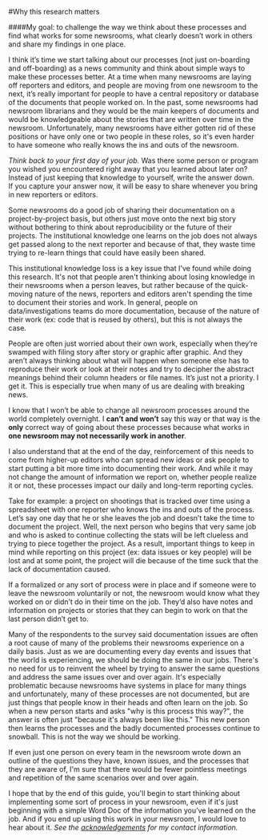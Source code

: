 #Why this research matters

####My goal: to challenge the way we think about these processes and find what works for some newsrooms, what clearly doesn’t work in others and share my findings in one place.


I think it’s time we start talking about our processes (not just on-boarding and off-boarding) as a news community and think about simple ways to make these processes better. At a time when many newsrooms are laying off reporters and editors, and people are moving from one newsroom to the next, it’s really important for people to have a central repository or database of the documents that people worked on. In the past, some newsrooms had newsroom librarians and they would be the main keepers of documents and would be knowledgeable about the stories that are written over time in the newsroom. Unfortunately, many newsrooms have either gotten rid of these positions or have only one or two people in these roles, so it's even harder to have someone who really knows the ins and outs of the newsroom. 

*Think back to your first day of your job.* Was there some person or program you wished you encountered right away that you learned about later on? Instead of just keeping that knowledge to yourself, write the answer down. If you capture your answer now, it will be easy to share whenever you bring in new reporters or editors.

Some newsrooms do a good job of sharing their documentation on a project-by-project basis, but others just move onto the next big story without bothering to think about reproducibility or the future of their projects. The institutional knowledge one learns on the job does not always get passed along to the next reporter and because of that, they waste time trying to re-learn things that could have easily been shared. 

This institutional knowledge loss is a key issue that I've found while doing this research. It's not that people aren't thinking about losing knowledge in their newsrooms when a person leaves, but rather because of the quick-moving nature of the news, reporters and editors aren't spending the time to document their stories and work. In general, people on data/investigations teams do more documentation, because of the nature of their work (ex: code that is reused by others), but this is not always the case. 

People are often just worried about their own work, especially when they’re swamped with filing story after story or graphic after graphic. And they aren’t always thinking about what will happen when someone else has to reproduce their work or look at their notes and try to decipher the abstract meanings behind their column headers or file names. It’s just not a priority. I get it. This is especially true when many of us are dealing with breaking news. 

I know that I won’t be able to change all newsroom processes around the world completely overnight. I **can’t and won’t** say this way or that way is the **only** correct way of going about these processes because what works in **one newsroom may not necessarily work in another**.

I also understand that at the end of the day, reinforcement of this needs to come from higher-up editors who can spread new ideas or ask people to start putting a bit more time into documenting their work. And while it may not change the amount of information we report on, whether people realize it or not, these processes impact our daily and long-term reporting cycles.

Take for example: a project on shootings that is tracked over time using a spreadsheet with one reporter who knows the ins and outs of the process. Let’s say one day that he or she leaves the job and doesn’t take the time to document the project. Well, the next person who begins that very same job and who is asked to continue collecting the stats will be left clueless and trying to piece together the project. As a result, important things to keep in mind while reporting on this project (ex: data issues or key people) will be lost and at some point, the project will die because of the time suck that the lack of documentation caused.

If a formalized or any sort of process were in place and if someone were to leave the newsroom voluntarily or not, the newsroom would know what they worked on or didn’t do in their time on the job. They’d also have notes and information on projects or stories that they can begin to work on that the last person didn’t get to.

Many of the respondents to the survey said documentation issues are often a root cause of many of the problems their newsrooms experience on a daily basis. Just as we are documenting every day events and issues that the world is experiencing, we should be doing the same in our jobs. There's no need for us to reinvent the wheel by trying to answer the same questions and address the same issues over and over again. It's especially problematic because newsrooms have systems in place for many things and unfortunately, many of these processes are not documented, but are just things that people know in their heads and often learn on the job. So when a new person starts and asks "why is this process this way?", the answer is often just "because it's always been like this." This new person then learns the processes and the badly documented processes continue to snowball. This is not the way we should be working.

If even just one person on every team in the newsroom wrote down an outline of the questions they have, known issues, and the processes that they are aware of, I'm sure that there would be fewer pointless meetings and repetition of the same scenarios over and over again.

I hope that by the end of this guide, you'll begin to start thinking about implementing some sort of process in your newsroom, even if it's just beginning with a simple Word Doc of the information you’ve learned on the job. And if you end up using this work in your newsroom, I would love to hear about it. *See the [acknowledgements](https://sandhya-k.gitbooks.io/on-boarding-off-boarding-in-newsrooms/content/acknowledgements.html#about-sandhya) for my contact information.*